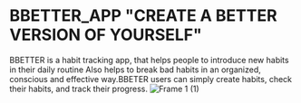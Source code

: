 # BBETTER_APP "CREATE A BETTER VERSION OF YOURSELF"
BBETTER is a habit tracking app, that helps people to introduce new habits in their daily routine Also helps to break bad habits in an organized, conscious and effective way.BBETER users can simply create habits, check their habits, and track their progress.
![Frame 1 (1)](https://user-images.githubusercontent.com/87090113/153392107-b5f9d5b9-dde0-4e90-aca6-dcd57175754f.png)

